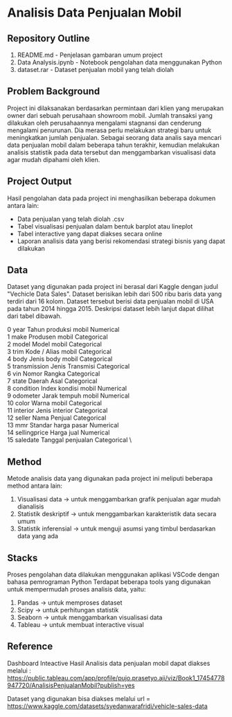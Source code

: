 # Analisis Data Penjualan Mobil

## Repository Outline
1. README.md - Penjelasan gambaran umum project
2. Data Analysis.ipynb - Notebook pengolahan data menggunakan Python
3. dataset.rar - Dataset penjualan mobil yang telah diolah

## Problem Background
Project ini dilaksanakan berdasarkan permintaan dari klien yang merupakan owner dari sebuah perusahaan showroom mobil. Jumlah transaksi yang dilakukan oleh perusahaannya mengalami stagnansi dan cenderung mengalami penurunan. Dia merasa perlu melakukan strategi baru untuk meningkatkan jumlah penjualan. Sebagai seorang data analis saya mencari data penjualan mobil dalam beberapa tahun terakhir, kemudian melakukan analisis statistik pada data tersebut dan menggambarkan visualisasi data agar mudah dipahami oleh klien.

## Project Output
Hasil pengolahan data pada project ini menghasilkan beberapa dokumen antara lain:
- Data penjualan yang telah diolah .csv
- Tabel visualisasi penjualan dalam bentuk barplot atau lineplot
- Tabel interactive yang dapat diakses secara online
- Laporan analisis data yang berisi rekomendasi strategi bisnis yang dapat dilakukan

## Data
Dataset yang digunakan pada project ini berasal dari Kaggle dengan judul "Vechicle Data Sales".
Dataset berisikan lebih dari 500 ribu baris data yang terdiri dari 16 kolom. Dataset tersebut berisi data penjualan mobil di USA pada tahun 2014 hingga 2015. Deskripsi dataset lebih lanjut dapat dilihat dari tabel dibawah.
 

 0   year          Tahun produksi mobil  Numerical \
 1   make          Produsen mobil        Categorical \
 2   model         Model mobil           Categorical \
 3   trim          Kode / Alias mobil    Categorical \
 4   body          Jenis body mobil      Categorical \
 5   transmission  Jenis Transmisi       Categorical \
 6   vin           Nomor Rangka          Categorical \
 7   state         Daerah Asal           Categorical \
 8   condition     Index kondisi mobil   Numerical \
 9   odometer      Jarak tempuh mobil    Numerical \
 10  color         Warna mobil           Categorical \
 11  interior      Jenis interior        Categorical \
 12  seller        Nama Penjual          Categorical \
 13  mmr           Standar harga pasar   Numerical \
 14  sellingprice  Harga jual            Numerical \
 15  saledate      Tanggal penjualan     Categorical \


## Method
Metode analisis data yang digunakan pada project ini meliputi beberapa method antara lain:
1. Visualisasi data -> untuk menggambarkan grafik penjualan agar mudah dianalisis
2. Statistik deskriptif -> untuk menggambarkan karakteristik data secara umum
3. Statistik inferensial -> untuk menguji asumsi yang timbul berdasarkan data yang ada

## Stacks
Proses pengolahan data dilakukan menggunakan aplikasi VSCode dengan bahasa pemrograman Python
Terdapat beberapa tools yang digunakan untuk mempermudah proses analisis data, yaitu:
1. Pandas -> untuk memproses dataset
2. Scipy -> untuk perhitungan statistik
3. Seaborn -> untuk menggambarkan visualisasi data
4. Tableau -> untuk membuat interactive visual

## Reference
Dashboard Inteactive Hasil Analisis data penjualan mobil dapat diakses melalui : https://public.tableau.com/app/profile/pujo.prasetyo.aji/viz/Book1_17454778947720/AnalisisPenjualanMobil?publish=yes

Dataset yang digunakan bisa diakses melalui url = https://www.kaggle.com/datasets/syedanwarafridi/vehicle-sales-data
